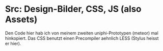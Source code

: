 Src: Design-Bilder, CSS, JS (also Assets)
==================================

Den Code hier hab ich von meinem zweiten uniphi-Prototypen (meteor) mal
hinkopiert. Das CSS benutzt einen Precompiler aehnlich LESS (Stylus heisst
er hier).
